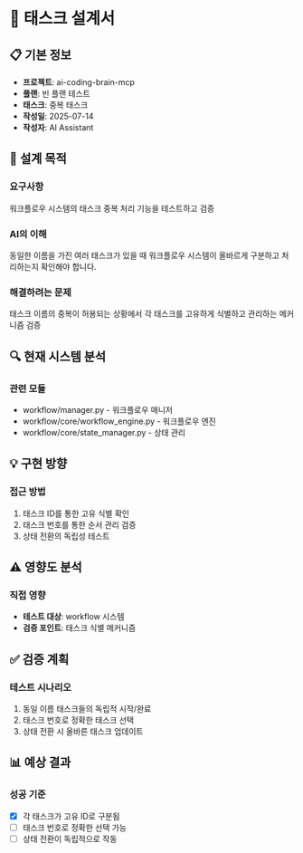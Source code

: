 # 🎨 태스크 설계서

## 📋 기본 정보
- **프로젝트**: ai-coding-brain-mcp
- **플랜**: 빈 플랜 테스트
- **태스크**: 중복 태스크
- **작성일**: 2025-07-14
- **작성자**: AI Assistant

## 🎯 설계 목적
### 요구사항
워크플로우 시스템의 태스크 중복 처리 기능을 테스트하고 검증

### AI의 이해
동일한 이름을 가진 여러 태스크가 있을 때 워크플로우 시스템이 올바르게 구분하고 처리하는지 확인해야 합니다.

### 해결하려는 문제
태스크 이름의 중복이 허용되는 상황에서 각 태스크를 고유하게 식별하고 관리하는 메커니즘 검증

## 🔍 현재 시스템 분석
### 관련 모듈
- workflow/manager.py - 워크플로우 매니저
- workflow/core/workflow_engine.py - 워크플로우 엔진
- workflow/core/state_manager.py - 상태 관리

## 💡 구현 방향
### 접근 방법
1. 태스크 ID를 통한 고유 식별 확인
2. 태스크 번호를 통한 순서 관리 검증
3. 상태 전환의 독립성 테스트

## ⚠️ 영향도 분석
### 직접 영향
- **테스트 대상**: workflow 시스템
- **검증 포인트**: 태스크 식별 메커니즘

## ✅ 검증 계획
### 테스트 시나리오
1. 동일 이름 태스크들의 독립적 시작/완료
2. 태스크 번호로 정확한 태스크 선택
3. 상태 전환 시 올바른 태스크 업데이트

## 📊 예상 결과
### 성공 기준
- [x] 각 태스크가 고유 ID로 구분됨
- [ ] 태스크 번호로 정확한 선택 가능
- [ ] 상태 전환이 독립적으로 작동
